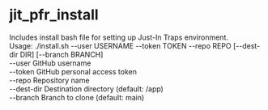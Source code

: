 # jit_pfr_install
Includes install bash file for setting up Just-In Traps environment.
<br/>
Usage: ./install.sh --user USERNAME --token TOKEN --repo REPO [--dest-dir DIR] [--branch BRANCH]<br/>
  --user       GitHub username<br/>
  --token      GitHub personal access token<br/>
  --repo       Repository name<br/>
  --dest-dir   Destination directory (default: /app)<br/>
  --branch     Branch to clone (default: main)<br/>
